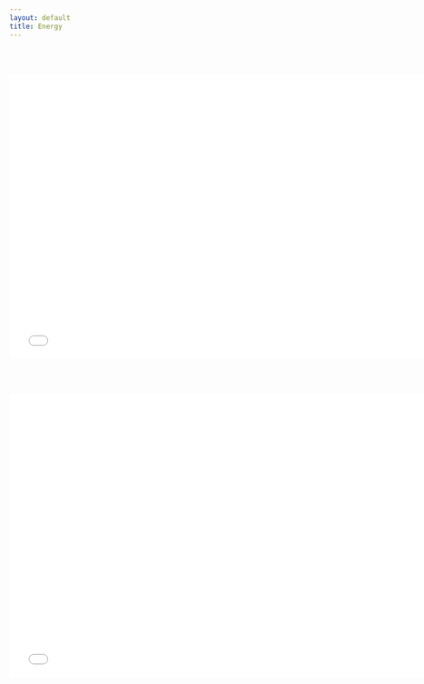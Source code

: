 ```yaml
---
layout: default
title: Energy
---
```


<br/><br/>

<iframe id='igraph' scrolling='no' style='border:none' seamless='seamless' src= "emissions.html" height='500' width='150%'></iframe>

<br/><br/>

<iframe id='igraph' scrolling='no' style='border:none' seamless='seamless' src= "emissions-wedges.html" height='500' width='150%'></iframe>
